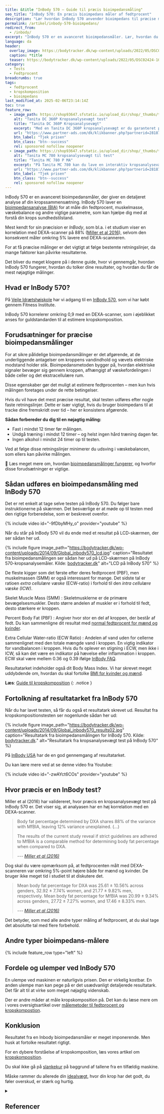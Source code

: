 ```yaml
---
title: &title "InBody 570 – Guide til præcis bioimpedansmåling"
seo_title: "InBody 570: En præcis bioimpedans måler af fedtprocent"
description: "Lær hvordan InBody 570 anvender bioimpedans til præcise målinger af fedtprocent og kropskomposition. Og lær mere om bioimpedansmålinger."
permalink: /artikel/inbody-570-bioimpedans/
redirect_from:
  - /inbody/
excerpt: "InBody 570 er en avanceret bioimpedansmåler. Lær, hvordan du bruger den korrekt, fortolker resultaterne og sikrer præcise målinger."
language: da
header:
  overlay_image: https://bodytracker.dk/wp-content/uploads/2022/05/DSC02424-1030x688.jpg
  caption: *title
  teaser: https://bodytracker.dk/wp-content/uploads/2022/05/DSC02424-1030x688.jpg
category:
  - Tests
  - Fedtprocent
breadcrumbs: true
tags:
  - fedtprocent
  - kropskomposition
  - bioimpedans
last_modified_at: 2025-02-06T23:14:14Z
toc: true
feature_row:
  - image_path: https://shop93647.sfstatic.io/upload_dir/shop/_thumbs/tanita_dc_360_p_avec_colonne_analyseur_de_masse_co.w774.h774.fill.jpg
    alt: "Tanita DC 360P Kropsanalysevægt test"
    title: "Tanita DC 360P Kropsanalysevægt"
    excerpt: "Med en Tanita DC 360P kropsanalysevægt er du garanteret præcise og nøjagtige resultater. På blot 15 sekunder er det muligt at få en fuld kropsanalyse. Resultaterne vil øjeblikkeligt blive vist på LCD-skærmen, som er nem at læse."
    url: "https://www.partner-ads.com/dk/klikbanner.php?partnerid=28187&bannerid=40368&htmlurl=https://www.fitnessgruppen.dk/shop/84-fedtmaaling/1764-tanita-dc-360p-kropsanalysevaegt/"
    btn_label: "Tjek prisen"
    btn_class: "btn--success"
    rel: sponsored nofollow noopener
  - image_path: https://shop93647.sfstatic.io/upload_dir/shop/_thumbs/tanita-mc.w774.h774.fill.webp
    alt: "Tanita MC 780 kropsanalysevægt til test"
    title: "Tanita MC 780 P MA"
    excerpt: "På Tanita MC 780 kan du lave en interaktiv kropsanalysevægt test. Vægten er let at benytte. Med det todelte display kan du nemt overskue de målte og beregnede data."
    url: "https://www.partner-ads.com/dk/klikbanner.php?partnerid=28187&bannerid=40368&htmlurl=https://www.fitnessgruppen.dk/shop/84-fedtmaaling/1771-tanita-mc-780-p-ma/"
    btn_label: "Tjek prisen"
    btn_class: "btn--success"
    rel: sponsored nofollow noopener
---
```


InBody 570 er en avanceret bioimpedansmåler, der giver en detaljeret analyse af din kropssammensætning. InBody 570 laver en [bioimpedansanalyse (BIA)](/bioimpedans-maaling/) for at måle din fedtprocent, muskelmasse, væskebalance og andre vigtige parametre, som kan hjælpe dig med at forstå din krops sundhedstilstand.

Mest kendt for sin præcision er _InBody_, som bl.a. i et studium viser en korrelation med DEXA-scanner på 88% ([Miller et al 2016](https://www.researchgate.net/profile/Ryan_Miller37/publication/318348260_Validating_InBody_R_570_Multi-frequency_Bioelectrical_Impedance_Analyzer_versus_DXA_for_Body_Fat_Percentage_Analysis/links/5964e3da458515183cfaaced/Validating-InBody-R-570-Multi-frequency-Bioelectrical-Impedance-Analyzer-versus-DXA-for-Body-Fat-Percentage-Analysis.pdf?origin=publication_detail)), selvom den konsekvent måler omkring 5% lavere end DEXA-scanneren.

For at få præcise målinger er det vigtigt at følge bestemte retningslinjer, da mange faktorer kan påvirke resultaterne. 

Det bliver du meget klogere på i denne guide, hvor vi gennemgår, hvordan InBody 570 fungerer, hvordan du tolker dine resultater, og hvordan du får de mest nøjagtige målinger.

## Hvad er InBody 570?

På [Vejle Idrætshøjskole](https://www.vih.dk/) har vi adgang til en [InBody 570](https://bodytracker.dk/produkter/inbody570/), som vi har købt gennem Fitness Institute.

InBody 570 korrelerer omkring 0,9 med en DEXA-scanner, som i øjeblikket anses for guldstandarden til at estimere kropskomposition.

## Forudsætninger for præcise bioimpedansmålinger

For at sikre pålidelige bioimpedansmålinger er det afgørende, at de underliggende antagelser om kroppens vandindhold og vævets elektriske modstand holder stik. Bioimpedansmetoden bygger på, hvordan elektriske signaler bevæger sig gennem kroppen, afhængigt af væskefordelingen i både celler og det ekstracellulære rum.

Disse egenskaber gør det muligt at estimere fedtprocenten – men kun hvis målingen foretages under de rette betingelser.

Hvis du vil have det mest præcise resultat, skal testen udføres efter nogle faste retningslinjer. Dette er især vigtigt, hvis du bruger bioimpedans til at tracke dine fremskridt over tid – her er konsistens afgørende.

**Sådan forbereder du dig til en nøjagtig måling:**

- Fast i mindst 12 timer før målingen.
- Undgå træning i mindst 12 timer – og helst ingen hård træning dagen før.
- Ingen alkohol i mindst 24 timer op til testen.

Ved at følge disse retningslinjer minimerer du udsving i væskebalancen, som ellers kan påvirke målingen.

🔗 Læs meget mere om, hvordan [bioimpedansmålinger fungerer](/bioimpedans-maaling/), og hvorfor disse forudsætninger er vigtige.

## Sådan udføres en bioimpedansmåling med InBody 570

Det er ret enkelt at tage selve testen på InBody 570. Du følger bare instruktionerne på skærmen. Det besværlige er at møde op til testen med den rigtige forberedelse, som er beskrevet ovenfor.

{% include video id="-9fDbyMHy_o" provider="youtube" %}

Når du står på InBody 570 vil du ende med et resultat på LCD-skærmen, der ser sådan her ud.

{% include figure image_path="https://bodytracker.dk/wp-content/uploads/2014/09/Global_inbody570_lcd.jpg" caption="Resultatet fra bioimpedansmålingen ser sådan her ud på LCD-skærmen på InBody 570-kropsanalysemåler. Kilde: [bodytracker.dk](https://bodytracker.dk/produkter/inbody570/)" alt="LCD på InBody 570" %}

De fleste kigger som det første efter deres fedtprocent (PBF), men muskelmassen (SMM) er også interessant for mange. Det sidste tal er ratioen _extra cellulære væske_ (ECW-ratio) i forhold til den _intra cellulære væske (ICW)_.

Skelet Muscle Mass (SMM)
: Skeletmusklerne er de primære bevægelsesmuskler. Desto større andelen af muskler er i forhold til fedt, desto stærkere er kroppen.

Percent Body Fat (PBF)
: Angiver hvor stor en del af kroppen, der består af fedt. Du kan sammenligne dit resultat med [normal fedtprocent for mænd og kvinder](/fedtprocent-normer/).

Extra Cellular Water-ratio (ECW Ratio)
: Andelen af vand uden for cellerne sammenlignet med den totale mængde vand i kroppen. En vigtig indikator for vandbalancen i kroppen. Hvis du fx oplever en stigning i ECW, men ikke i ICW, så kan det være en indikator på hævelse eller inflammation i kroppen. ECW skal være mellem 0.36 og 0.39 ifølge [InBody FAQ](https://qr.inbody.com/ri/570/adult/en-US).

Resultatarket indeholder også dit Body Mass Index. Vi har skrevet meget uddybdende om, hvordan du skal fortolke [BMI for kvinder og mænd](/bmi/).

**Læs**: [Guide til kropskomposition](/kropskomposition/)
{: .notice }

## Fortolkning af resultatarket fra InBody 570

Når du har lavet testen, så får du også et resultatark skrevet ud. Resultat fra kropskompositionstesten ser nogenlunde sådan her ud:

{% include figure image_path="https://bodytracker.dk/wp-content/uploads/2014/09/Global_inbody570_results02.jpg" caption="Resultatark fra bioimpedansmålingen for InBody 570. Kilde: [bodytracker.dk](https://bodytracker.dk/produkter/inbody570/)." alt="Resultatark fra kropsanalysevægt test på InBody 570" %}

På [InBody USA](https://inbodyusa.com/general/570-result-sheet-interpretation/) har de en god gennemgang af resultatarket.

Du kan lære mere ved at se denne video fra Youtube:

{% include video id="-zwAYct6COs" provider="youtube" %}

## Hvor præcis er en InBody test?

Miller et al (2016) har validereret, hvor præcis en kropsanalysevægt test på InBody 570 er. Det viser sig, at analyasen har en høj korrelation med en DEXA-scanner.

> Body fat percentage determined by DXA shares 88% of the variance with MfBIA, leaving 12% variance unexplained. (...)
>
> The results of the current study reveal if strict guidelines are adhered to MfBIA is a comparable method for determining body fat percentage when compared to DXA.
>
> --- <cite>[Miller et al (2016)](https://www.researchgate.net/profile/Ryan_Miller37/publication/318348260_Validating_InBody_R_570_Multi-frequency_Bioelectrical_Impedance_Analyzer_versus_DXA_for_Body_Fat_Percentage_Analysis/links/5964e3da458515183cfaaced/Validating-InBody-R-570-Multi-frequency-Bioelectrical-Impedance-Analyzer-versus-DXA-for-Body-Fat-Percentage-Analysis.pdf?origin=publication_detail)</cite>

Dog skal du være opmærksom på, at fedtprocenten målt med DEXA-scanneren var omkring 5%-point højere både for mænd og kvinder. De bruger ikke meget tid i studiet til at diskutere det.

> Mean  body  fat  percentage  for  DXA  was  25.61  ±  10.56%  across genders,  32.92  ±  7.74%  women,  and  21.77  ±  9.82%  men, respectively. Mean body fat percentage for MfBIA was 20.99 ± 9.34% across genders, 27.72 ± 7.27% women, and 17.46 ± 8.33% men.
>
> --- <cite>[Miller et al (2016)](https://www.researchgate.net/profile/Ryan_Miller37/publication/318348260_Validating_InBody_R_570_Multi-frequency_Bioelectrical_Impedance_Analyzer_versus_DXA_for_Body_Fat_Percentage_Analysis/links/5964e3da458515183cfaaced/Validating-InBody-R-570-Multi-frequency-Bioelectrical-Impedance-Analyzer-versus-DXA-for-Body-Fat-Percentage-Analysis.pdf?origin=publication_detail)</cite>

Det betyder, som med alle andre typer måling af fedtprocent, at du skal tage det absolutte tal med flere forbehold.

## Andre typer bioimpedans-målere

{% include feature_row type="left" %}

## Fordele og ulemper ved InBody 570

En ulempe ved maskinen er naturligvis prisen. Den er virkelig kostbar. En anden ulempe man kan pege på er det usædvanligt detaljerede resultatark. Det får alt til at virke som meget nøjagtig videnskab.

Der er andre måder at måle kropskomposition på. Det kan du læse mere om i vores oversigtsartikel over [målemetoder til fedtprocent og kropskompostion](/maal-fedtprocent/).

## Konklusion

Resultatet fra en Inbody bioimpedansmåler er meget imponerende. Men husk at fortolke resultatet rigtigt.

For en dybere forståelse af kropskomposition, læs vores artikel om [kropskomposition](/kropskomposition/).

Du skal ikke gå på [slankekur](/slankekur/) på baggrund af tallene fra en tilfældig maskine.

Måske rammer du allerede din [idealvægt](/idealvaegt/), hvor din krop har det godt, du føler overskud, er stærk og hurtig.

<details markdown="1" class="references">
  <summary><h2 id="references">Referencer</h2></summary>

- Verney, Julien, Lore Metz, Elodie Chaplais, Charlotte Cardenoux, Bruno Pereira, og David Thivel. 2016. “Bioelectrical Impedance Is an Accurate Method to Assess Body Composition in Obese but Not Severely Obese Adolescents”. Nutrition Research (New York, N.Y.) 36 (7): 663–70. <https://doi.org/10.1016/j.nutres.2016.04.003>.
- Park, Kyeong Seon, Dong-Hwa Lee, JieEun Lee, Yoon Ji Kim, Kyong Yeun Jung, Kyoung Min Kim, Soo Heon Kwak, m.fl. 2016. “Comparison between Two Methods of Bioelectrical Impedance Analyses for Accuracy in Measuring Abdominal Visceral Fat Area”. Journal of Diabetes and Its Complications 30 (2): 343–49. <https://doi.org/10.1016/j.jdiacomp.2015.10.014>.
- Moon, J. R. 2013. “Body Composition in Athletes and Sports Nutrition: An Examination of the Bioimpedance Analysis Technique”. European Journal of Clinical Nutrition 67 Suppl 1 (januar): S54-59. <https://doi.org/10.1038/ejcn.2012.165>.
- Faria, Franciane Rocha, Eliane Rodrigues Faria, Roberta Stofeles Cecon, Djalma Adão Barbosa Júnior, Sylvia do Carmo Castro Franceschini, Maria do Carmo Gouveia Peluzio, Andréia Queiroz Ribeiro, Pedro Israel Cabral Lira, Paulo Roberto Cecon, og Silvia Eloiza Priore. 2013. “Body Fat Equations and Electrical Bioimpedance Values in Prediction of Cardiovascular Risk Factors in Eutrophic and Overweight Adolescents”. International Journal of Endocrinology 2013. <https://doi.org/10.1155/2013/501638>.
- Elia, M. 2013. “Body Composition by Whole-Body Bioelectrical Impedance and Prediction of Clinically Relevant Outcomes: Overvalued or Underused?” European Journal of Clinical Nutrition 67 Suppl 1 (januar): S60-70. <https://doi.org/10.1038/ejcn.2012.166>.
- [Undervisningsnoter til BIS](https://pure.au.dk/ws/files/20715542/Undervisningsnoter_om_BIS.pdf)
</details>
